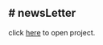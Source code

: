 <h2># newsLetter</h2>

click <a href="https://news-letter-101.herokuapp.com">here<a/> to open project.

